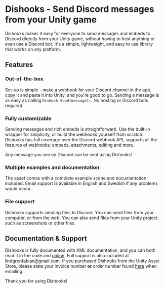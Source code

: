# Dishooks - Send Discord messages from your Unity game

Dishooks makes it easy for everyone to send messages and embeds to Discord directly from your Unity game, without having to host anything or even use a Discord bot. It's a simple, lightweight, and easy to use library that works on any platform.

## Features
### Out-of-the-box
Set-up is simple - make a webhook for your Discord channel in the app, copy it and paste it into Unity, and you're good to go. Sending a message is as easy as calling `Dishook.Send(message);`. No hosting or Discord bots required.

### Fully customizable
Sending messages and rich embeds is straightforward. Use the built-in wrapper for simplicity, or build the webhooks yourself from scratch. Dishooks has full coverage over the Discord webhook API, supports all the features of webhooks; embeds, attachments, editing and more.

Any message you see on Discord can be sent using Dishooks!

### Multiple examples and documentation
The asset comes with a complete example scene and documentation included. Email support is available in English and Swedish if any problems would occur.

### File support 
Dishooks supports sending files to Discord. You can send files from your computer, or from the web. You can also send files from your Unity project, such as screenshots or other files.

## Documentation & Support
Dishooks is fully documented with XML documentation, and you can both read it in the code and [online](api). Full support is also included at [lindgrenfabian@gmail.com](mailto:lindgrnefabian@gmail.com). If you purchased Dishooks from the Unity Asset Store, please state your invoice number **or** order number found [here](https://assetstore.unity.com/orders) when emailing.

Thank you for using Dishooks!